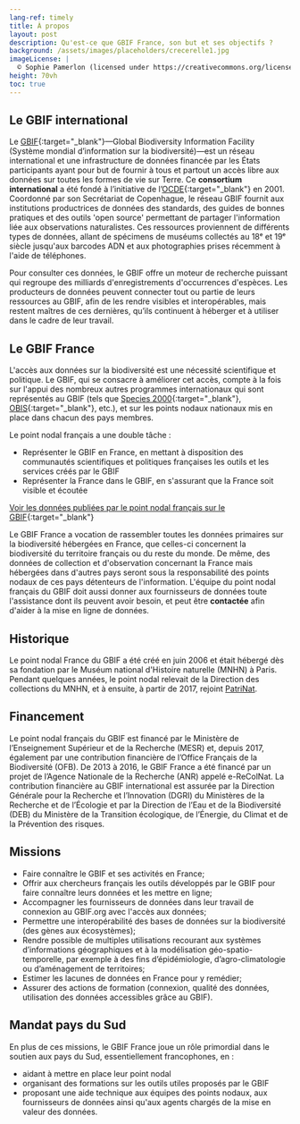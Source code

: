 ```yaml
---
lang-ref: timely
title: À propos
layout: post
description: Qu'est-ce que GBIF France, son but et ses objectifs ?
background: /assets/images/placeholders/crecerelle1.jpg
imageLicense: |
  © Sophie Pamerlon (licensed under https://creativecommons.org/licenses/by-sa/4.0/)
height: 70vh
toc: true
---
```

<style> .feature-img img {background-color: white; object-fit: cover }> </style>

## Le GBIF international

Le [GBIF](https://www.gbif.org/){:target="_blank"}—Global Biodiversity Information Facility (Système mondial d’information sur la biodiversité)—est un réseau international et une infrastructure de données financée par les États participants ayant pour but de fournir à tous et partout un accès libre aux données sur toutes les formes de vie sur Terre. Ce **consortium international** a été fondé à l’initiative de l’[OCDE](https://www.oecd.org/fr/){:target="_blank"} en 2001. Coordonné par son Secrétariat de Copenhague, le réseau GBIF fournit aux institutions productrices de données des standards, des guides de bonnes pratiques et des outils 'open source' permettant de partager l'information liée aux observations naturalistes. Ces ressources proviennent de différents types de données, allant de spécimens de muséums collectés au 18ᵉ et 19ᵉ siècle jusqu'aux barcodes ADN et aux photographies prises récemment à l'aide de téléphones.

Pour consulter ces données, le GBIF offre un moteur de recherche puissant qui regroupe des milliards d'enregistrements d'occurrences d'espèces. Les producteurs de données peuvent connecter tout ou partie de leurs ressources au GBIF, afin de les rendre visibles et interopérables, mais restent maîtres de ces dernières, qu’ils continuent à héberger et à utiliser dans le cadre de leur travail.


## Le GBIF France
L'accès aux données sur la biodiversité est une nécessité scientifique et politique. Le GBIF, qui se consacre à améliorer cet accès, compte à la fois sur l'appui des nombreux autres programmes internationaux qui sont représentés au GBIF (tels que [Species 2000](https://species2000.org/){:target="_blank"}, [OBIS](https://obis.org/){:target="_blank"}, etc.), et sur les points nodaux nationaux mis en place dans chacun des pays membres.

Le point nodal français a une double tâche :
 - Représenter le GBIF en France, en mettant à disposition des communautés scientifiques et politiques françaises les outils et les services créés par le GBIF
 - Représenter la France dans le GBIF, en s'assurant que la France soit visible et écoutée
 
 [Voir les données publiées par le point nodal français sur le GBIF](https://www.gbif.org/country/FR/publishing){:target="_blank"}

 Le GBIF France a vocation de rassembler toutes les données primaires sur la biodiversité hébergées en France, que celles-ci concernent la biodiversité du territoire français ou du reste du monde. De même, des données de collection et d'observation concernant la France mais hébergées dans d'autres pays seront sous la responsabilité des points nodaux de ces pays détenteurs de l'information. L'équipe du point nodal français du GBIF doit aussi donner aux fournisseurs de données toute l'assistance dont ils peuvent avoir besoin, et peut être **contactée** afin d'aider à la mise en ligne de données.
 
## Historique

Le point nodal France du GBIF a été créé en juin 2006 et était hébergé dès sa fondation par le Muséum national d'Histoire naturelle (MNHN) à Paris. Pendant quelques années, le point nodal relevait de la Direction des collections du MNHN, et à ensuite, à partir de 2017, rejoint [PatriNat](/../../a_propos/patrinat).

## Financement
Le point nodal français du GBIF est financé par le Ministère de l’Enseignement Supérieur et de la Recherche (MESR) et, depuis 2017, également par une contribution financière de l’Office Français de la Biodiversité (OFB). De 2013 à 2016, le GBIF France a été financé par un projet de l’Agence Nationale de la Recherche (ANR) appelé e-ReColNat.
La contribution financière au GBIF international est assurée par la Direction Générale pour la Recherche et l’Innovation (DGRI) du Ministères de la Recherche et de l’Écologie et par la Direction de l’Eau et de la Biodiversité (DEB) du Ministère de la Transition écologique, de l’Énergie, du Climat et de la Prévention des risques.

## Missions
- Faire connaître le GBIF et ses activités en France;
- Offrir aux chercheurs français les outils développés par le GBIF pour faire connaître leurs données et les mettre en ligne;
- Accompagner les fournisseurs de données dans leur travail de connexion au GBIF.org avec l'accès aux données;
- Permettre une interopérabilité des bases de données sur la biodiversité (des gènes aux écosystèmes);
- Rendre possible de multiples utilisations recourant aux systèmes d’informations géographiques et à la modélisation géo-spatio-temporelle, par exemple à des fins d’épidémiologie, d’agro-climatologie ou d’aménagement de territoires;
- Estimer les lacunes de données en France pour y remédier;
- Assurer des actions de formation (connexion, qualité des données, utilisation des données accessibles grâce au GBIF).

## Mandat pays du Sud
En plus de ces missions, le GBIF France joue un rôle primordial dans le soutien aux pays du Sud, essentiellement francophones, en :
- aidant à mettre en place leur point nodal
- organisant des formations sur les outils utiles proposés par le GBIF
- proposant une aide technique aux équipes des points nodaux, aux fournisseurs de données ainsi qu'aux agents chargés de la mise en valeur des données.